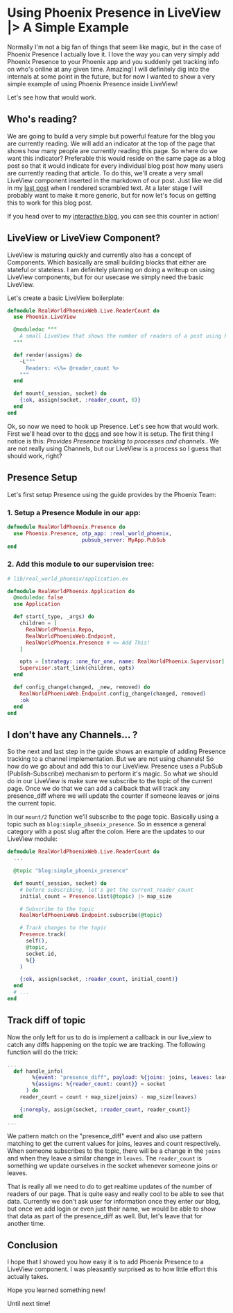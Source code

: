# Using Phoenix Presence in LiveView |> A Simple Example

Normally I'm not a big fan of things that seem like magic, but in the case of Phoenix Presence I actually love it. I love the way you can very simply add Phoenix Presence to your Phoenix app and you suddenly get tracking info on who's online at any given time. Amazing! I will definitely dig into the internals at some point in the future, but for now I wanted to show a very simple example of using Phoenix Presence inside LiveView!

Let's see how that would work.

## Who's reading?

We are going to build a very simple but powerful feature for the blog you are currently reading. We will add an indicator at the top of the page that shows how many people are currently reading this page. So where do we want this indicator? Preferable this would reside on the same page as a blog post so that it would indicate for every individual blog post how many users are currently reading that article. To do this, we'll create a very small LiveView component inserted in the markdown of our post. Just like we did in my [last post](https://realworldphoenix.com/blog/2020-01-28/rendering_markdown) when I rendered scrambled text. At a later stage I will probably want to make it more generic, but for now let's focus on getting this to work for this blog post.

If you head over to my [interactive blog](https://realworldphoenix.com/blog/2020-02-11/simple_phoenix_presence), you can see this counter in action!

## LiveView or LiveView Component?

LiveView is maturing quickly and currently also has a concept of Components. Which basically are small building blocks that either are stateful or stateless. I am definitely planning on doing a writeup on using LiveView components, but for our usecase we simply need the basic LiveView.

Let's create a basic LiveView boilerplate:

```elixir
defmodule RealWorldPhoenixWeb.Live.ReaderCount do
  use Phoenix.LiveView

  @moduledoc """
    A small LiveView that shows the number of readers of a post using Phoenix Presence
  """

  def render(assigns) do
    ~L"""
      Readers: <\%= @reader_count %>
    """
  end

  def mount(_session, socket) do
    {:ok, assign(socket, :reader_count, 0)}
  end
end
```

Ok, so now we need to hook up Presence. Let's see how that would work. First we'll head over to the [docs](https://hexdocs.pm/phoenix/Phoenix.Presence.html) and see how it is setup. The first thing I notice is this: _Provides Presence tracking to processes and channels._. We are not really using Channels, but our LiveView is a process so I guess that should work, right?

## Presence Setup

Let's first setup Presence using the guide provides by the Phoenix Team:

### 1. Setup a Presence Module in our app:

```elixir
defmodule RealWorldPhoenix.Presence do
  use Phoenix.Presence, otp_app: :real_world_phoenix,
                        pubsub_server: MyApp.PubSub
end
```

### 2.  Add this module to our supervision tree:

```elixir
# lib/real_world_phoenix/application.ex

defmodule RealWorldPhoenix.Application do
  @moduledoc false
  use Application

  def start(_type, _args) do
    children = [
      RealWorldPhoenix.Repo,
      RealWorldPhoenixWeb.Endpoint,
      RealWorldPhoenix.Presence # <= Add This!
    ]

    opts = [strategy: :one_for_one, name: RealWorldPhoenix.Supervisor]
    Supervisor.start_link(children, opts)
  end

  def config_change(changed, _new, removed) do
    RealWorldPhoenixWeb.Endpoint.config_change(changed, removed)
    :ok
  end
end
```

## I don't have any Channels... ?

So the next and last step in the guide shows an example of adding Presence tracking to a channel implementation. But we are not using channels! So how do we go about and add this to our LiveView. Presence uses a PubSub (Publish-Subscribe) mechanism to perform it's magic. So what we should do in our LiveView is make sure we subscribe to the topic of the current page. Once we do that we can add a callback that will track any presence_diff where we will update the counter if someone leaves or joins the current topic.

In our `mount/2` function we'll subscribe to the page topic. Basically using a topic such as `blog:simple_phoenix_presence`. So in essence a general category with a post slug after the colon. Here are the updates to our LiveView module:

```elixir
defmodule RealWorldPhoenixWeb.Live.ReaderCount do
  ...

  @topic "blog:simple_phoenix_presence"

  def mount(_session, socket) do
    # before subscribing, let's get the current_reader_count
    initial_count = Presence.list(@topic) |> map_size

    # Subscribe to the topic
    RealWorldPhoenixWeb.Endpoint.subscribe(@topic)

    # Track changes to the topic
    Presence.track(
      self(),
      @topic,
      socket.id,
      %{}
    )

    {:ok, assign(socket, :reader_count, initial_count)}
  end
  # ...
end
```

## Track diff of topic

Now the only left for us to do is implement a callback in our live_view to catch any diffs happening on the topic we are tracking. The following function will do the trick:

```elixir
...
  def handle_info(
        %{event: "presence_diff", payload: %{joins: joins, leaves: leaves}},
        %{assigns: %{reader_count: count}} = socket
      ) do
    reader_count = count + map_size(joins) - map_size(leaves)

    {:noreply, assign(socket, :reader_count, reader_count)}
  end
...
```

We pattern match on the "presence_diff" event and also use pattern matching to get the current values for joins, leaves and count respectively. When someone subscribes to the topic, there will be a change in the `joins` and when they leave a similar change in `leaves`. The `reader_count` is something we update ourselves in the socket whenever someone joins or leaves.

That is really all we need to do to get realtime updates of the number of readers of our page. That is quite easy and really cool to be able to see that data. Currently we don't ask user for information once they enter our blog, but once we add login or even just their name, we would be able to show that data as part of the presence_diff as well. But, let's leave that for another time.

## Conclusion

I hope that I showed you how easy it is to add Phoenix Presence to a LiveView component. I was pleasantly surprised as to how little effort this actually takes.

Hope you learned something new!

Until next time!
